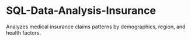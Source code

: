 # SQL-Data-Analysis-Insurance
Analyzes medical insurance claims patterns by demographics, region, and health factors.
